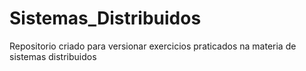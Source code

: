 # Sistemas_Distribuidos
Repositorio criado para versionar exercicios praticados na materia de sistemas distribuidos
